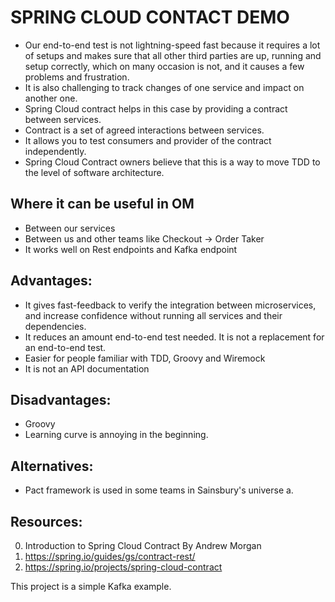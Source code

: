 # SPRING CLOUD CONTACT DEMO

* Our end-to-end test is not lightning-speed fast because it requires a lot of setups and makes sure that all other third parties are up, running and setup correctly, which on many occasion is not, and it causes a few problems and frustration.
* It is also challenging to track changes of one service and impact on another one.
* Spring Cloud contract helps in this case by providing a contract between services.
* Contract is a set of agreed interactions between services.
* It allows you to test consumers and provider of the contract independently. 
* Spring Cloud Contract owners believe that this is a way to move TDD to the level of software architecture.


## Where it can be useful in OM
- Between our services
- Between us and other teams like Checkout -> Order Taker
- It works well on Rest endpoints and Kafka endpoint

## Advantages:
* It gives fast-feedback to verify the integration between microservices, and increase confidence without running all services and their dependencies.
* It reduces an amount end-to-end test needed. It is not a replacement for an end-to-end test.
* Easier for people familiar with TDD, Groovy and Wiremock
* It is not an API documentation

## Disadvantages:
* Groovy
* Learning curve is annoying in the beginning.

## Alternatives:
*  Pact framework is used in some teams in Sainsbury's universe a.

## Resources:
0. Introduction to Spring Cloud Contract By Andrew Morgan
0. https://spring.io/guides/gs/contract-rest/
0. https://spring.io/projects/spring-cloud-contract

This project is a simple Kafka example.
